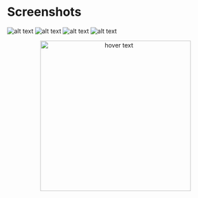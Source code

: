 # Screenshots
![alt text]([https://i.postimg.cc/qMBwN2ZJ/capture-1.png](https://i.postimg.cc/qMBwN2ZJ/capture-1.png))
![alt text](https://i.postimg.cc/sDnc71tp/capture-2.png)
![alt text](https://i.postimg.cc/cLrcm0SP/capture-3.png)
![alt text](https://i.postimg.cc/g2QHtQcj/capture-4.png)


<p align="center">
  <img src="https://i.postimg.cc/qMBwN2ZJ/capture-1.png" width="350" title="hover text">
</p>
